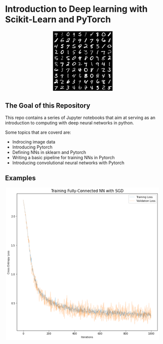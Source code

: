 # Introduction to Deep learning with Scikit-Learn and PyTorch

<p align="center">
  <img src="digits.png" width="200" />
</p>

## The Goal of this Repository
This repo contains a series of Jupyter notebooks that aim at serving as an introduction to computing with deep neural networks in python.

Some topics that are coverd are:

+ Indrocing image data
+ Introducing Pytorch
+ Defining NNs in sklearn and Pytorch
+ Writing a basic pipeline for training NNs in Pytorch
+ Introducing convolutional neural networks with Pytorch


## Examples

<p align="center">
  <img src="train_val_loss_NN_MNIST.png" width="500" />
</p>

